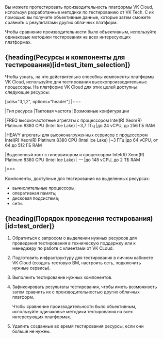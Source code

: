 Вы можете протестировать производительность платформы VK Cloud, используя разработанные методики по тестированию от VK Tech. С их помощью вы получите объективные данные, которые затем сможете сравнить с результатами других облачных платформ.

Чтобы сравнение производительности было объективным, используйте одинаковые методики тестирования на всех интересующих платформах.

## {heading(Ресурсы и компоненты для тестирования)[id=test_item_selection]}

Чтобы узнать, на что действительно способны компоненты платформы VK Cloud, используйте для тестирования высокопроизводительные процессоры. На платформе VK Cloud для этих целей доступны следующие ресурсы:

[cols="3,1,2", options="header"]
|===

|Тип ресурса
|Тактовая частота
|Возможные конфигурации

|FREQ высокочастотные агрегаты с процессором Intel(R) Xeon(R) Platinum 8380 CPU (Intel Ice Lake)
|\~3,7 ГГц
|до 24 vCPU, до 256 ГБ RAM

|HEAVY агрегаты для высоконагруженных сервисов с процессором Intel(R) Xeon(R) Platinum 8380 CPU (Intel Ice Lake)
|\~3 ГГц
|до 64 vCPU, от 64 до 512 ГБ RAM

|Выделенный хост с гипервизором и процессором Intel(R) Xeon(R) Platinum 8380 CPU (Intel Ice Lake)
| —
|до 148 vCPU, до 2 ТБ RAM

|===

Компоненты, доступные для тестирования на выделенных ресурсах:

* вычислительные процессоры;
* оперативная память;
* дисковая подсистема;
* сети.

## {heading(Порядок проведения тестирования)[id=test_order]}

1. Обратиться c запросом о выделении нужных ресурсов для проведения тестирования в техническую поддержку или к менеджеру по работе с клиентами от VK CLoud.
1. Подготовить инфраструктуру для тестирования в личном кабинете VK Cloud (создать тестовую ВМ, настроить сеть, подключить нужные сервисы).
1. Выполнить тестирование нужных компонентов.
1. Зафиксировать результаты тестирования, чтобы иметь возможность затем сравнить их с производительностью других облачных платформ.

    <warn>

    Чтобы сравнение производительности было объективным, используйте одинаковые методики тестирования на всех интересующих платформах.

    </warn>

1. Удалить созданные во время тестирования ресурсы, если они больше не нужны.
